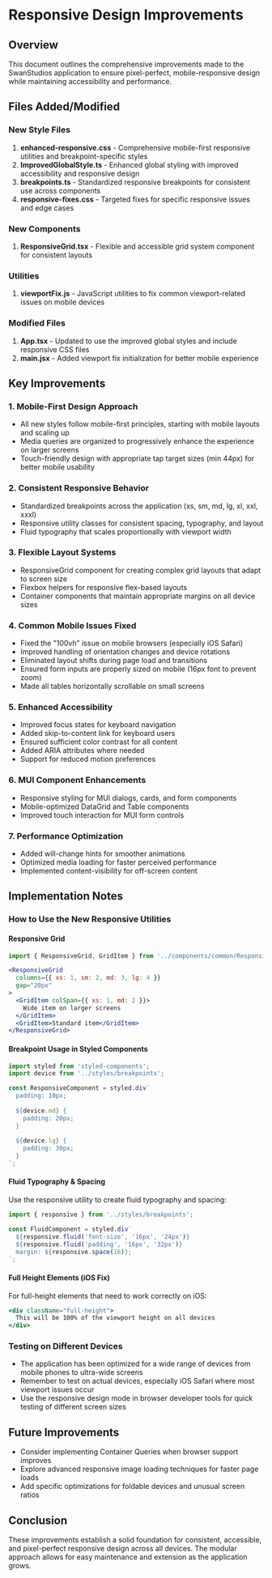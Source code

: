 # Responsive Design Improvements

## Overview
This document outlines the comprehensive improvements made to the SwanStudios application to ensure pixel-perfect, mobile-responsive design while maintaining accessibility and performance.

## Files Added/Modified

### New Style Files
1. **enhanced-responsive.css** - Comprehensive mobile-first responsive utilities and breakpoint-specific styles
2. **ImprovedGlobalStyle.ts** - Enhanced global styling with improved accessibility and responsive design
3. **breakpoints.ts** - Standardized responsive breakpoints for consistent use across components
4. **responsive-fixes.css** - Targeted fixes for specific responsive issues and edge cases

### New Components
1. **ResponsiveGrid.tsx** - Flexible and accessible grid system component for consistent layouts

### Utilities
1. **viewportFix.js** - JavaScript utilities to fix common viewport-related issues on mobile devices

### Modified Files
1. **App.tsx** - Updated to use the improved global styles and include responsive CSS files
2. **main.jsx** - Added viewport fix initialization for better mobile experience

## Key Improvements

### 1. Mobile-First Design Approach
- All new styles follow mobile-first principles, starting with mobile layouts and scaling up
- Media queries are organized to progressively enhance the experience on larger screens
- Touch-friendly design with appropriate tap target sizes (min 44px) for better mobile usability

### 2. Consistent Responsive Behavior
- Standardized breakpoints across the application (xs, sm, md, lg, xl, xxl, xxxl)
- Responsive utility classes for consistent spacing, typography, and layout
- Fluid typography that scales proportionally with viewport width

### 3. Flexible Layout Systems
- ResponsiveGrid component for creating complex grid layouts that adapt to screen size
- Flexbox helpers for responsive flex-based layouts
- Container components that maintain appropriate margins on all device sizes

### 4. Common Mobile Issues Fixed
- Fixed the "100vh" issue on mobile browsers (especially iOS Safari)
- Improved handling of orientation changes and device rotations
- Eliminated layout shifts during page load and transitions
- Ensured form inputs are properly sized on mobile (16px font to prevent zoom)
- Made all tables horizontally scrollable on small screens

### 5. Enhanced Accessibility
- Improved focus states for keyboard navigation
- Added skip-to-content link for keyboard users
- Ensured sufficient color contrast for all content
- Added ARIA attributes where needed
- Support for reduced motion preferences

### 6. MUI Component Enhancements
- Responsive styling for MUI dialogs, cards, and form components
- Mobile-optimized DataGrid and Table components
- Improved touch interaction for MUI form controls

### 7. Performance Optimization
- Added will-change hints for smoother animations
- Optimized media loading for faster perceived performance
- Implemented content-visibility for off-screen content

## Implementation Notes

### How to Use the New Responsive Utilities

#### Responsive Grid
```jsx
import { ResponsiveGrid, GridItem } from '../components/common/ResponsiveGrid';

<ResponsiveGrid 
  columns={{ xs: 1, sm: 2, md: 3, lg: 4 }}
  gap="20px"
>
  <GridItem colSpan={{ xs: 1, md: 2 }}>
    Wide item on larger screens
  </GridItem>
  <GridItem>Standard item</GridItem>
</ResponsiveGrid>
```

#### Breakpoint Usage in Styled Components
```jsx
import styled from 'styled-components';
import device from '../styles/breakpoints';

const ResponsiveComponent = styled.div`
  padding: 10px;
  
  ${device.md} {
    padding: 20px;
  }
  
  ${device.lg} {
    padding: 30px;
  }
`;
```

#### Fluid Typography & Spacing
Use the responsive utility to create fluid typography and spacing:

```jsx
import { responsive } from '../styles/breakpoints';

const FluidComponent = styled.div`
  ${responsive.fluid('font-size', '16px', '24px')}
  ${responsive.fluid('padding', '16px', '32px')}
  margin: ${responsive.space(16)};
`;
```

#### Full Height Elements (iOS Fix)
For full-height elements that need to work correctly on iOS:

```jsx
<div className="full-height">
  This will be 100% of the viewport height on all devices
</div>
```

### Testing on Different Devices
- The application has been optimized for a wide range of devices from mobile phones to ultra-wide screens
- Remember to test on actual devices, especially iOS Safari where most viewport issues occur
- Use the responsive design mode in browser developer tools for quick testing of different screen sizes

## Future Improvements
- Consider implementing Container Queries when browser support improves
- Explore advanced responsive image loading techniques for faster page loads
- Add specific optimizations for foldable devices and unusual screen ratios

## Conclusion
These improvements establish a solid foundation for consistent, accessible, and pixel-perfect responsive design across all devices. The modular approach allows for easy maintenance and extension as the application grows.
